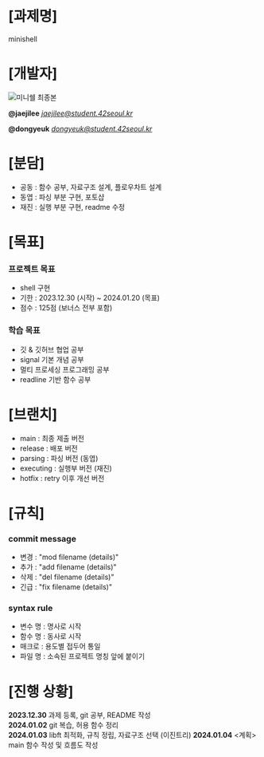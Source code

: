 # [과제명]
minishell

# [개발자]
![미니쉘 최종본](https://github.com/yupab3/minishell/assets/100816515/0095e94a-f7ef-4eb4-a9e1-774f82f03968)
  
**@jaejilee** *<jaejilee@student.42seoul.kr>*
  
**@dongyeuk** *<dongyeuk@student.42seoul.kr>*

# [분담]
- 공동 : 함수 공부, 자료구조 설계, 플로우차트 설계
- 동엽 : 파싱 부분 구현, 포토샵
- 재진 : 실행 부분 구현, readme 수정

# [목표]
### 프로젝트 목표
- shell 구현
- 기한 : 2023.12.30 (시작) ~ 2024.01.20 (목표)
- 점수 : 125점 (보너스 전부 포함)

### 학습 목표
- 깃 & 깃허브 협업 공부
- signal 기본 개념 공부
- 멀티 프로세싱 프로그래밍 공부
- readline 기반 함수 공부

# [브랜치]
- main       : 최종 제출 버전
- release    : 배포 버전
- parsing    : 파싱 버전 (동엽)
- executing  : 실행부 버전 (재진)
- hotfix     : retry 이후 개선 버전

# [규칙]
### commit message
- 변경 : "mod filename (details)"
- 추가 : "add filename (details)"
- 삭제 : "del filename (details)"
- 긴급 : "fix filename (details)"

### syntax rule
- 변수 명	: 명사로 시작
- 함수 명	: 동사로 시작
- 매크로	: 용도별 접두어 통일
- 파일 명	: 소속된 프로젝트 명칭 앞에 붙이기

# [진행 상황]
**2023.12.30**  과제 등록, git 공부, README 작성  
**2024.01.02**  git 복습, 허용 함수 정리  
**2024.01.03**	libft 최적화, 규칙 정립, 자료구조 선택 (이진트리)
**2024.01.04**	<계획> main 함수 작성 및 흐름도 작성